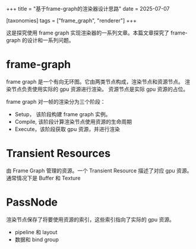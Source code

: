 +++
title = "基于frame-graph的渲染器设计思路"
date = 2025-07-07

[taxonomies]
tags = ["frame_graph", "renderer"]
+++

这是探究使用 frame graph 实现渲染器的一系列文章。本篇文章探究了 frame-graph 的设计和一系列问题。

<!-- more -->

# frame-graph

frame graph 是一个有向无环图。它由两类节点构成，渲染节点和资源节点。
渲染节点负责使用实际的 gpu 资源进行渲染。
资源节点是实际 gpu 资源的占位。

frame graph 对一帧的渲染分为三个阶段：

- Setup， 该阶段构建 frame graph 实例。
- Compile, 该阶段计算渲染节点使用资源的生命周期
- Execute，该阶段获取 gpu 资源，并进行渲染

# Transient Resources

由 Frame Graph 管理的资源。一个 Transient Resource 描述了对应 gpu 资源。通常情况下是 Buffer 和 Texture

# PassNode

渲染节点保存了将要使用资源的索引，这些索引指向了实际的 gpu 资源。

- pipeline 和 layout
- 数据和 bind group
